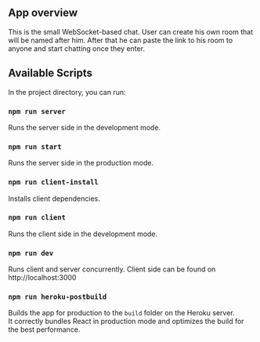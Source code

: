 ## App overview

This is the small WebSocket-based chat. User can create his own room that will be named after him. After that he can paste the link to his room to anyone and start chatting once they enter.

## Available Scripts

In the project directory, you can run:

### `npm run server`

Runs the server side in the development mode.

### `npm run start`

Runs the server side in the production mode.

### `npm run client-install`

Installs client dependencies.

### `npm run client`

Runs the client side in the development mode.

### `npm run dev`

Runs client and server concurrently. Client side can be found on http://localhost:3000

### `npm run heroku-postbuild`

Builds the app for production to the `build` folder on the Heroku server.<br>
It correctly bundles React in production mode and optimizes the build for the best performance.
